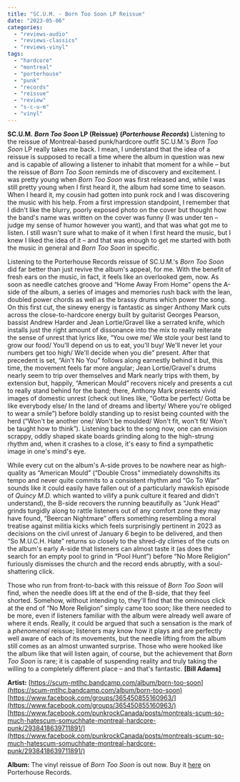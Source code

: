 ```yaml
---
title: "SC.U.M. - Born Too Soon LP Reissue"
date: "2023-05-06"
categories: 
  - "reviews-audio"
  - "reviews-classics"
  - "reviews-vinyl"
tags: 
  - "hardcore"
  - "montreal"
  - "porterhouse"
  - "punk"
  - "records"
  - "reissue"
  - "review"
  - "s-c-u-m"
  - "vinyl"
---
```


**SC.U.M.** **_Born Too Soon_ LP (Reissue)** **(_Porterhouse Records_)** Listening to the reissue of Montreal-based punk/hardcore outfit SC.U.M.'s _Born Too Soon_ LP really takes me back. I mean, I understand that the idea of a reissue is supposed to recall a time where the album in question was new and is capable of allowing a listener to inhabit that moment for a while – but the reissue of _Born Too Soon_ reminds me of discovery and excitement. I was pretty young when _Born Too Soon_ was first released and, while I was still pretty young when I first heard it, the album had some time to season. When I heard it, my cousin had gotten into punk rock and I was discovering the music with his help. From a first impression standpoint, I remember that I didn't like the blurry, poorly exposed photo on the cover but thought how the band's name was written on the cover was funny (I was under ten – judge my sense of humor however you want), and that was what got me to listen. I still wasn't sure what to make of it when I first heard the music, but I knew I liked the idea of it – and that was enough to get me started with both the music in general and _Born Too Soon_ in specific.

Listening to the Porterhouse Records reissue of SC.U.M.'s _Born Too Soon_ did far better than just revive the album's appeal, for me. With the benefit of fresh ears on the music, in fact, it feels like an overlooked gem, now. As soon as needle catches groove and “Home Away From Home” opens the A-side of the album, a series of images and memories rush back with the lean, doubled power chords as well as the brassy drums which power the song. On this first cut, the sinewy energy is fantastic as singer Anthony Mark cuts across the close-to-hardcore energy built by guitarist Georges Pearson, bassist Andrew Harder and Jean Lortie/Gravel like a serrated knife, which installs just the right amount of dissonance into the mix to really reiterate the sense of unrest that lyrics like, “You owe me/ We stole your best land to grow our food/ You'll depend on us to eat, you'll buy/ We'll never let your numbers get too high/ We'll decide when you die” present. After that precedent is set, “Ain't No You” follows along earnestly behind it but, this time, the movement feels far more angular; Jean Lortie/Gravel's drums nearly seem to trip over themselves and Mark nearly trips with them, by extension but, happily, “American Mould” recovers nicely and presents a cut to really stand behind for the band; there, Anthony Mark presents vivid images of domestic unrest (check out lines like, “Gotta be perfect/ Gotta be like everybody else/ In the land of dreams and liberty/ Where you're obliged to wear a smile”) before boldly standing up to resist being counted with the herd (“Won't be another one/ Won't be moulded/ Won't fit, won't fit/ Won't be taught how to think”). Listening back to the song now, one can envision scrappy, oddly shaped skate boards grinding along to the high-strung rhythm and, when it crashes to a close, it's easy to find a sympathetic image in one's mind's eye.

While every cut on the album's A-side proves to be nowhere near as high-quality as “American Mould” (“Double Cross” immediately downshifts its tempo and never quite commits to a consistent rhythm and “Go To War” sounds like it could easily have fallen out of a particularly mawkish episode of _Quincy M.D._ which wanted to vilify a punk culture it feared and didn't understand), the B-side recovers the running beautifully as “Junk Head” grinds turgidly along to rattle listeners out of any comfort zone they may have found, “Beercan Nightmare” offers something resembling a moral treatise against militia kicks which feels surprisingly pertinent in 2023 as decisions on the civil unrest of January 6 begin to be delivered, and then “So M.U.C.H. Hate” returns so closely to the shred-dy climes of the cuts on the album's early A-side that listeners can almost taste it (as does the search for an empty pool to grind in “Pool Hunt”) before “No More Religion” furiously dismisses the church and the record ends abruptly, with a soul-shattering click.

Those who run from front-to-back with this reissue of _Born Too Soon_ will find, when the needle does lift at the end of the B-side, that they feel shorted. Somehow, without intending to, they'll find that the ominous click at the end of “No More Religion” simply came too soon; like there needed to be more, even if listeners familiar with the album were already well aware of where it ends. Really, it could be argued that such a sensation is the mark of a _phenomenal_ reissue; listeners may know how it plays and are perfectly well aware of each of its movements, but the needle lifting from the album still comes as an almost unwanted surprise. Those who were hooked like the album like that will listen again, of course, but the achievement that _Born Too Soon_ is rare; it is capable of suspending reality and truly taking the willing to a completely different place – and that's fantastic. **\[Bill Adams\]**

**Artist:** [https://scum-mtlhc.bandcamp.com/album/born-too-soon](https://scum-mtlhc.bandcamp.com/album/born-too-soon) [https://www.facebook.com/groups/365450855160963/](https://www.facebook.com/groups/365450855160963/) [https://www.facebook.com/punkrockCanada/posts/montreals-scum-so-much-hatescum-somuchhate-montreal-hardcore-punk/2938418639711891/](https://www.facebook.com/punkrockCanada/posts/montreals-scum-so-much-hatescum-somuchhate-montreal-hardcore-punk/2938418639711891/)

**Album:** The vinyl reissue of _Born Too Soon_ is out now. Buy it [here](https://porterhouserecords.com/store/scum/borntoosoon.html) on Porterhouse Records.
